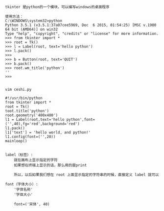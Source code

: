 	tkinter 是python的一个模块，可以编写windows的桌面程序

	使用方法：
	C:\WINDOWS\system32>python
	Python 3.5.1 (v3.5.1:37a07cee5969, Dec  6 2015, 01:54:25) [MSC v.1900 64 bit (AMD64)] on win32
	Type "help", "copyright", "credits" or "license" for more information.
	>>> from tkinter import *
	>>> root = Tk()
	>>> l = Label(root, text='hello python')
	>>> l.pack()
	>>> 
	>>> b = Button(root, text='QUIT')
	>>> b.pack()
	>>> root.wm_title('python')
	''
	>>>

	
	vim ceshi.py

	#!/usr/bin/python
	from tkinter import *
	root = Tk()
	toot.title('python')
	root.geometry('400x400')
	l1 = Label(root,text='hello python',font=('',40),fg='red',background='red')
	l1.pack()
	l1['text'] = 'hello world, and python!'
	l1.config(font=('',20))
	mainloop()


	label（标签）:
		就在画布上显示指定的字符
		如果想在终端上显示的话，那么用的是print

		所以，以后如果我们想在 root 上面显示指定的字符串的时候，直接定义 label 就可以

	font（字体大小）:
		'字体名称'
		'字体大小'

		font=('宋体', 40)

		